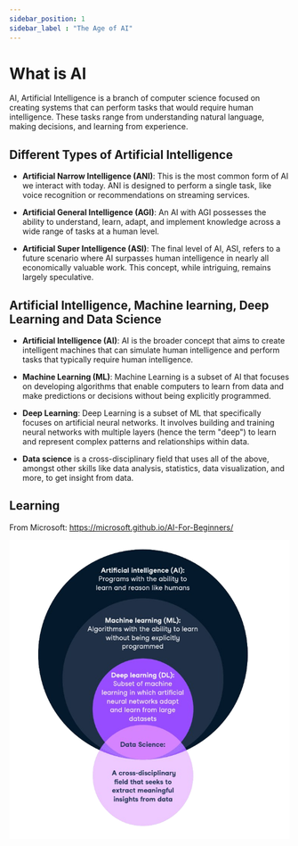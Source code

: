 ```yaml
---
sidebar_position: 1
sidebar_label : "The Age of AI"
---
```


# What is AI
AI, Artificial Intelligence is a branch of computer science focused on creating systems that can perform tasks that would require human intelligence. These tasks range from understanding natural language, making decisions, and learning from experience.

## Different Types of Artificial Intelligence
- **Artificial Narrow Intelligence (ANI)**: This is the most common form of AI we interact with today. ANI is designed to perform a single task, like voice recognition or recommendations on streaming services.

- **Artificial General Intelligence (AGI)**: An AI with AGI possesses the ability to understand, learn, adapt, and implement knowledge across a wide range of tasks at a human level.

- **Artificial Super Intelligence (ASI)**: The final level of AI, ASI, refers to a future scenario where AI surpasses human intelligence in nearly all economically valuable work. This concept, while intriguing, remains largely speculative.

## Artificial Intelligence, Machine learning, Deep Learning and Data Science
- **Artificial Intelligence (AI)**: AI is the broader concept that aims to create intelligent machines that can simulate human intelligence and perform tasks that typically require human intelligence.

- **Machine Learning (ML)**: Machine Learning is a subset of AI that focuses on developing algorithms that enable computers to learn from data and make predictions or decisions without being explicitly programmed.

- **Deep Learning**: Deep Learning is a subset of ML that specifically focuses on artificial neural networks. It involves building and training neural networks with multiple layers (hence the term "deep") to learn and represent complex patterns and relationships within data.

- **Data science** is a cross-disciplinary field that uses all of the above, amongst other skills like data analysis, statistics, data visualization, and more, to get insight from data.

## Learning

From Microsoft: https://microsoft.github.io/AI-For-Beginners/

![image](img/ai_vs_ml_vs_dl_vs_data_science.png)

